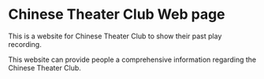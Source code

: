 # Chinese Theater Club Web page

This is a website for Chinese Theater Club to show their past play recording.

This website can provide people a comprehensive information regarding the Chinese Theater Club.

